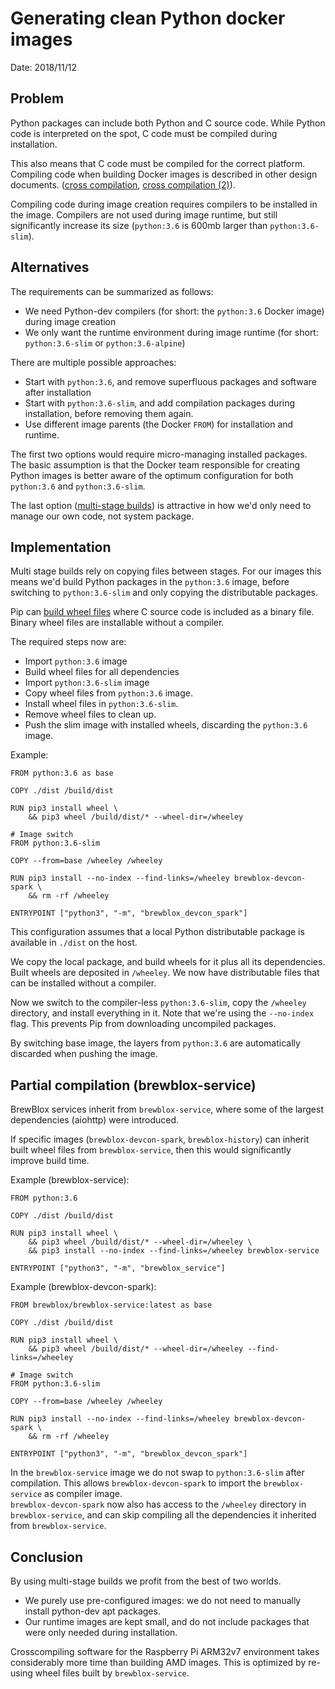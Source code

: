 # Generating clean Python docker images

Date: 2018/11/12

## Problem

Python packages can include both Python and C source code. While Python code is interpreted on the spot, C code must be compiled during installation.

This also means that C code must be compiled for the correct platform. Compiling code when building Docker images is described in other design documents. ([cross compilation][xcompile-1], [cross compilation (2)][xcompile-2]). <br>

Compiling code during image creation requires compilers to be installed in the image. Compilers are not used during image runtime, but still significantly increase its size (`python:3.6` is 600mb larger than `python:3.6-slim`).

## Alternatives

The requirements can be summarized as follows:

- We need Python-dev compilers (for short: the `python:3.6` Docker image) during image creation
- We only want the runtime environment during image runtime (for short: `python:3.6-slim` or `python:3.6-alpine`)

There are multiple possible approaches:

- Start with `python:3.6`, and remove superfluous packages and software after installation
- Start with `python:3.6-slim`, and add compilation packages during installation, before removing them again.
- Use different image parents (the Docker `FROM`) for installation and runtime.

The first two options would require micro-managing installed packages. The basic assumption is that the Docker team responsible for creating Python images is better aware of the optimum configuration for both `python:3.6` and `python:3.6-slim`.

The last option ([multi-stage builds][multistage-docker]) is attractive in how we'd only need to manage our own code, not system package.

## Implementation

Multi stage builds rely on copying files between stages. For our images this means we'd build Python packages in the `python:3.6` image, before switching to `python:3.6-slim` and only copying the distributable packages.

Pip can [build wheel files][pip-wheel] where C source code is included as a binary file. Binary wheel files are installable without a compiler.

The required steps now are:
- Import `python:3.6` image
- Build wheel files for all dependencies
- Import `python:3.6-slim` image
- Copy wheel files from `python:3.6` image.
- Install wheel files in `python:3.6-slim`.
- Remove wheel files to clean up.
- Push the slim image with installed wheels, discarding the `python:3.6` image.

Example:
```docker
FROM python:3.6 as base

COPY ./dist /build/dist

RUN pip3 install wheel \
    && pip3 wheel /build/dist/* --wheel-dir=/wheeley

# Image switch
FROM python:3.6-slim

COPY --from=base /wheeley /wheeley

RUN pip3 install --no-index --find-links=/wheeley brewblox-devcon-spark \
    && rm -rf /wheeley

ENTRYPOINT ["python3", "-m", "brewblox_devcon_spark"]
```

This configuration assumes that a local Python distributable package is available in `./dist` on the host.

We copy the local package, and build wheels for it plus all its dependencies. Built wheels are deposited in `/wheeley`. We now have distributable files that can be installed without a compiler.

Now we switch to the compiler-less `python:3.6-slim`, copy the `/wheeley` directory, and install everything in it.
Note that we're using the `--no-index` flag. This prevents Pip from downloading uncompiled packages.

By switching base image, the layers from `python:3.6` are automatically discarded when pushing the image.

## Partial compilation (brewblox-service)

BrewBlox services inherit from `brewblox-service`, where some of the largest dependencies (aiohttp) were introduced.

If specific images (`brewblox-devcon-spark`, `brewblox-history`) can inherit built wheel files from `brewblox-service`, then this would significantly improve build time.

Example (brewblox-service):

```docker
FROM python:3.6

COPY ./dist /build/dist

RUN pip3 install wheel \
    && pip3 wheel /build/dist/* --wheel-dir=/wheeley \
    && pip3 install --no-index --find-links=/wheeley brewblox-service

ENTRYPOINT ["python3", "-m", "brewblox_service"]
```

Example (brewblox-devcon-spark):
```docker
FROM brewblox/brewblox-service:latest as base

COPY ./dist /build/dist

RUN pip3 install wheel \
    && pip3 wheel /build/dist/* --wheel-dir=/wheeley --find-links=/wheeley

# Image switch
FROM python:3.6-slim

COPY --from=base /wheeley /wheeley

RUN pip3 install --no-index --find-links=/wheeley brewblox-devcon-spark \
    && rm -rf /wheeley

ENTRYPOINT ["python3", "-m", "brewblox_devcon_spark"]
```

In the `brewblox-service` image we do not swap to `python:3.6-slim` after compilation. This allows `brewblox-devcon-spark` to import the `brewblox-service` as compiler image. <br>
`brewblox-devcon-spark` now also has access to the `/wheeley` directory in `brewblox-service`, and can skip compiling all the dependencies it inherited from `brewblox-service`.


## Conclusion

By using multi-stage builds we profit from the best of two worlds.
- We purely use pre-configured images: we do not need to manually install python-dev apt packages.
- Our runtime images are kept small, and do not include packages that were only needed during installation.

Crosscompiling software for the Raspberry Pi ARM32v7 environment takes considerably more time than building AMD images. This is optimized by re-using wheel files built by `brewblox-service`.



[xcompile-1]: ./docker_crosscompilation.html
[xcompile-2]: ./crosscompilation_revisited.html
[multistage-docker]: https://docs.docker.com/develop/develop-images/multistage-build/
[pip-wheel]: https://pip.pypa.io/en/stable/reference/pip_wheel/
